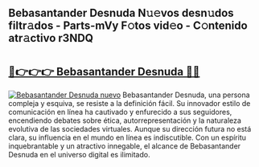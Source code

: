 ## Bebasantander Desnuda N𝚞𝚎vos desn𝚞dos filtr𝚊dos - Parts-mVy F𝚘tos vid𝚎o - C𝚘ntenido atr𝚊ctivo r3NDQ

# <h2><a href="http://mb34fz.tromn.icu/?c=Bebasantander+Desnuda">🔗👉👉👉 Bebasantander Desnuda 🔗🔗</a></h2>

[![Bebasantander Desnuda nuevo](https://i.imgur.com/pEAQMta.gif)](http://mb34fz.tromn.icu/?c=Bebasantander+Desnuda)
Bebasantander Desnuda, una persona compleja y esquiva, se resiste a la definición fácil. Su innovador estilo de comunicación en línea ha cautivado y enfurecido a sus seguidores, encendiendo debates sobre ética, autorrepresentación y la naturaleza evolutiva de las sociedades virtuales. Aunque su dirección futura no está clara, su influencia en el mundo en línea es indiscutible. Con un espíritu inquebrantable y un atractivo innegable, el alcance de Bebasantander Desnuda en el universo digital es ilimitado.
